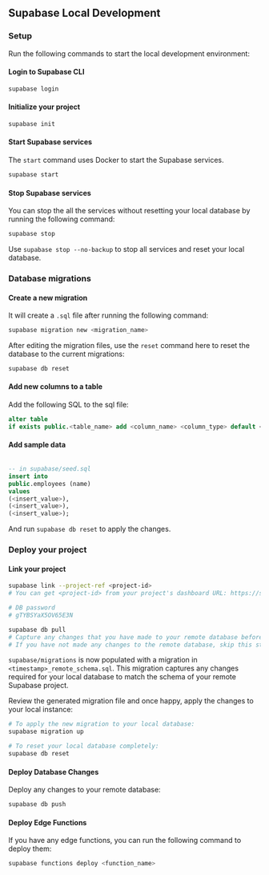 ## Supabase Local Development

### Setup

Run the following commands to start the local development environment:

#### Login to Supabase CLI

```bash
supabase login
```

#### Initialize your project

```bash
supabase init
```

#### Start Supabase services

The `start` command uses Docker to start the Supabase services.

```bash
supabase start
```

#### Stop Supabase services

You can stop the all the services without resetting your local database by running the following command:

```bash
supabase stop
```

Use `supabase stop --no-backup` to stop all services and reset your local database.

### Database migrations

#### Create a new migration

It will create a `.sql` file after running the following command:

```bash
supabase migration new <migration_name>

```

After editing the migration files, use the `reset` command here to reset the database to the current migrations:

```bash
supabase db reset
```

#### Add new columns to a table

Add the following SQL to the sql file:

```sql
alter table
if exists public.<table_name> add <column_name> <column_type> default <default_value>;
```

#### Add sample data

```sql

-- in supabase/seed.sql
insert into
public.employees (name)
values
(<insert_value>),
(<insert_value>),
(<insert_value>);
```

And run `supabase db reset` to apply the changes.

### Deploy your project

#### Link your project

```bash
supabase link --project-ref <project-id>
# You can get <project-id> from your project's dashboard URL: https://supabase.com/dashboard/project/<project-id>

# DB password
# gTYBSYaX5OV65E3N

supabase db pull
# Capture any changes that you have made to your remote database before you went through the steps above
# If you have not made any changes to the remote database, skip this step
```

`supabase/migrations` is now populated with a migration in `<timestamp>_remote_schema.sql`.
This migration captures any changes required for your local database to match the schema of your remote Supabase project.

Review the generated migration file and once happy, apply the changes to your local instance:

```bash
# To apply the new migration to your local database:
supabase migration up

# To reset your local database completely:
supabase db reset
```

#### Deploy Database Changes

Deploy any changes to your remote database:

```bash
supabase db push
```

#### Deploy Edge Functions

If you have any edge functions, you can run the following command to deploy them:

```bash
supabase functions deploy <function_name>
```
